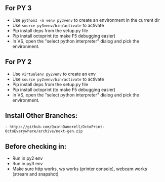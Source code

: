 ## For PY 3
- Use `python3 -m venv py3venv` to create an environment in the current dir
- Use `source py3venv/bin/activate` to activate
- Pip install deps from the setup.py file
- Pip install octoprint (to make F5 debugging easier)
- In VS, open the "select python interpreter" dialog and pick the environment.


## For PY 2
- Use `virtualenv py2venv` to create an env
- Use `source py2venv/bin/activate` to activate
- Pip install deps from the setup.py file
- Pip install octoprint (to make F5 debugging easier)
- In VS, open the "select python interpreter" dialog and pick the environment.


## Install Other Branches:
    - https://github.com/QuinnDamerell/OctoPrint-OctoEverywhere/archive/next-gen.zip


## Before checking in:
- Run in py2 env
- Run in py3 env
- Make sure http works, ws works (printer console), webcam works (stream and snapshot)